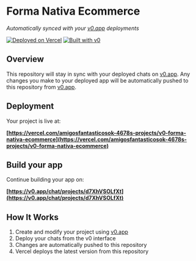 # Forma Nativa Ecommerce

*Automatically synced with your [v0.app](https://v0.app) deployments*

[![Deployed on Vercel](https://img.shields.io/badge/Deployed%20on-Vercel-black?style=for-the-badge&logo=vercel)](https://vercel.com/amigosfantasticosok-4678s-projects/v0-forma-nativa-ecommerce)
[![Built with v0](https://img.shields.io/badge/Built%20with-v0.app-black?style=for-the-badge)](https://v0.app/chat/projects/d7XhVSOLfXt)

## Overview

This repository will stay in sync with your deployed chats on [v0.app](https://v0.app).
Any changes you make to your deployed app will be automatically pushed to this repository from [v0.app](https://v0.app).

## Deployment

Your project is live at:

**[https://vercel.com/amigosfantasticosok-4678s-projects/v0-forma-nativa-ecommerce](https://vercel.com/amigosfantasticosok-4678s-projects/v0-forma-nativa-ecommerce)**

## Build your app

Continue building your app on:

**[https://v0.app/chat/projects/d7XhVSOLfXt](https://v0.app/chat/projects/d7XhVSOLfXt)**

## How It Works

1. Create and modify your project using [v0.app](https://v0.app)
2. Deploy your chats from the v0 interface
3. Changes are automatically pushed to this repository
4. Vercel deploys the latest version from this repository